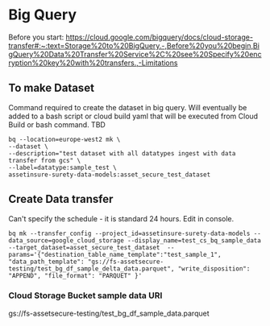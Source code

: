 # Big Query

Before you start:
https://cloud.google.com/bigquery/docs/cloud-storage-transfer#:~:text=Storage%20to%20BigQuery.-,Before%20you%20begin,BigQuery%20Data%20Transfer%20Service%2C%20see%20Specify%20encryption%20key%20with%20transfers.,-Limitations


## To make Dataset
Command required to create the dataset in big query. Will eventually be added to a bash script or cloud build yaml that will be executed from Cloud Build or bash command. TBD

```
bq --location=europe-west2 mk \
--dataset \
--description="test dataset with all datatypes ingest with data transfer from gcs" \
--label=datatype:sample_test \
assetinsure-surety-data-models:asset_secure_test_dataset
```

## Create Data transfer
Can't specify the schedule - it is standard 24 hours. Edit in console.

```
bq mk --transfer_config --project_id=assetinsure-surety-data-models --data_source=google_cloud_storage --display_name=test_cs_bq_sample_data --target_dataset=asset_secure_test_dataset  --params='{"destination_table_name_template":"test_sample_1", "data_path_template": "gs://fs-assetsecure-testing/test_bg_df_sample_delta_data.parquet", "write_disposition": "APPEND", "file_format": "PARQUET" }'
```

### Cloud Storage Bucket sample data URI
gs://fs-assetsecure-testing/test_bg_df_sample_data.parquet

